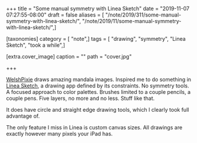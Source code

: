 +++
title = "Some manual symmetry with Linea Sketch"
date = "2019-11-07 07:27:55-08:00"
draft = false
aliases = [ "/note/2019/311/some-manual-symmetry-with-linea-sketch/", "/note/2019/11/some-manual-symmetry-with-linea-sketch/",]

[taxonomies]
category = [ "note",]
tags = [ "drawing", "symmetry", "Linea Sketch", "took a while",]

[extra.cover_image]
caption = ""
path = "cover.jpg"

+++

[WelshPixie][] draws amazing mandala images. Inspired me to do something in [Linea Sketch][], a drawing app defined
by its constraints. No symmetry tools. A focused approach to color palettes. Brushes limited to a couple
pencils, a couple pens. Five layers, no more and no less. Stuff like that.

It does have circle and straight edge drawing tools, which I clearly took full advantage of.

The only feature I miss in Linea is custom canvas sizes. All drawings are exactly however many pixels your
iPad has.

[WelshPixie]: http://delsdoodles.com/
[Linea Sketch]: https://linea-app.com/